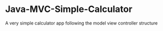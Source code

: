 # Java-MVC-Simple-Calculator
A very simple calculator app following the model view controller structure
